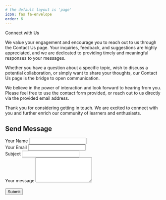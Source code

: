 ```yaml
---
# the default layout is 'page'
icon: fas fa-envelope
order: 6
---
```


Connect with Us

We value your engagement and encourage you to reach out to us through the Contact Us page. Your inquiries, feedback, and suggestions are highly appreciated, and we are dedicated to providing timely and meaningful responses to your messages.

Whether you have a question about a specific topic, wish to discuss a potential collaboration, or simply want to share your thoughts, our Contact Us page is the bridge to open communication.

We believe in the power of interaction and look forward to hearing from you. Please feel free to use the contact form provided, or reach out to us directly via the provided email address.

Thank you for considering getting in touch. We are excited to connect with you and further enrich our community of learners and enthusiasts.

## Send Message

<form accept-charset="UTF-8" action="https://getform.io/{YOUR_UNIQUE_FORM_ENDPOINT}" method="POST" enctype="multipart/form-data" target="_blank">
      <div class="form-group">
        <label for="exampleInputName">Your Name</label>
        <input type="text" name="name" class="form-control" id="exampleInputName" required="required">
      </div>
      <div class="form-group">
        <label for="exampleInputEmail1" required="required">Your Email</label>
        <input type="email" name="email" class="form-control" id="exampleInputEmail1" aria-describedby="emailHelp" required="required">
      </div>
      <div class="form-group">
        <label for="exampleInputSubject">Subject</label>
        <input type="text" name="name" class="form-control" id="exampleInputSubject" required="required">
      </div>
      <div class="form-group">
        <label for="exampleInputMessage">Your message</label>
        <textarea rows="5" name="name" class="form-control" id="exampleInputMessage" required="required"></textarea>
      </div>
      <br>
      <button type="submit" class="btn btn-primary">Submit</button>
    </form>
